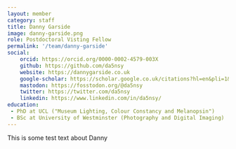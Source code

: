 ```yaml
---
layout: member
category: staff
title: Danny Garside
image: danny-garside.png
role: Postdoctoral Visting Fellow
permalink: '/team/danny-garside'
social:
    orcid: https://orcid.org/0000-0002-4579-003X
    github: https://github.com/da5nsy
    website: https://dannygarside.co.uk
    google-scholar: https://scholar.google.co.uk/citations?hl=en&pli=1&user=6I_zDKUAAAAJ
    mastodon: https://fosstodon.org/@da5nsy
    twitter: https://twitter.com/da5nsy
    linkedin: https://www.linkedin.com/in/da5nsy/
education:
 - PhD at UCL ("Museum Lighting, Colour Constancy and Melanopsin")
 - BSc at University of Westminster (Photography and Digital Imaging)
---
```


This is some test text about Danny
